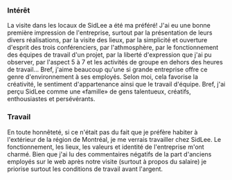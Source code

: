 ### Intérêt
La visite dans les locaux de SidLee a été ma préféré! J'ai eu une bonne première impression de l'entreprise, surtout par la présentation de leurs divers réalisations, par la visite des lieux, par la simplicité et ouverture d'esprit des trois conférenciers, par l'athmosphère, par le fonctionnement des équipes de travail d'un projet, par la liberté d'expression que j'ai pu observer, par l'aspect 5 à 7 et les activités de groupe en dehors des heures de travail... Bref, j'aime beaucoup qu'une si grande entreprise offre ce genre d'environnement à ses employés. Selon moi, cela favorise la créativité, le sentiment d'appartenance ainsi que le travail d'équipe. Bref, j'ai perçu SidLee comme une «famille» de gens talentueux, créatifs, enthousiastes et persévérants.

### Travail
En toute honnêteté, si ce n'était pas du fait que je préfère habiter à l'extérieur de la région de Montréal, je me verrais travailler chez SidLee. Le fonctionnement, les lieux, les valeurs et identité de l'entreprise m'ont charmé. Bien que j'ai lu des commentaires négatifs de la part d'anciens employés sur le web après notre visite (surtout à propos du salaire) je priorise surtout les conditions de travail avant l'argent. 
